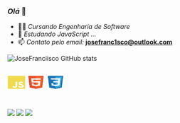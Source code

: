 ### <b><i>Olá</i></b> 👋



- 👨‍🎓 <i>Cursando Engenharia de Software</i>
- 🌱 <i>Estudando JavaScript ...</i>
- 📫 <i>Contato pelo email:</i> <b>josefranc1sco@outlook.com</b>

![JoseFranciisco GitHub stats](https://github-readme-stats.vercel.app/api?username=josefranciisco&show_icons=true&theme=transparent)

  <p>
  <div style="display: inline_block"><br>
  <img align="center" alt="Juze-Js" height="30" width="40" src="https://raw.githubusercontent.com/devicons/devicon/master/icons/javascript/javascript-plain.svg">
  <img align="center" alt="Juze-HTML" height="30" width="40" src="https://raw.githubusercontent.com/devicons/devicon/master/icons/html5/html5-original.svg">
  <img align="center" alt="Juze-CSS" height="30" width="40" src="https://raw.githubusercontent.com/devicons/devicon/master/icons/css3/css3-original.svg">
  
</div>
  
  <p>
    <br>
  
  <div> 
    
  <a href="https://instagram.com/_coch1" target="_blank"><img src="https://img.shields.io/badge/-Instagram-%23E4405F?style=for-the-badge&logo=instagram&logoColor=white" target="_blank"></a>
 	<a href = "mailto:josefranc1sco@outlook.com"><img src="https://img.shields.io/badge/Microsoft_Outlook-0078D4?style=for-the-badge&logo=microsoft-outlook&logoColor=white" target="_blank"></a>
    <a href = "https://steamcommunity.com/profiles/76561198244061988/"><img src="https://img.shields.io/badge/Steam-000000?style=for-the-badge&logo=steam&logoColor=white" target="_blank"></a>
  
  </div>
  
